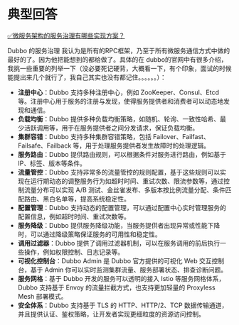 # 典型回答

[✅微服务架构的服务治理有哪些实现方案？](https://www.yuque.com/hollis666/fo22bm/psrpu1cyqxvaufg7?view=doc_embed)

Dubbo 的服务治理 我认为是所有的RPC框架，乃至于所有微服务通信方式中做的最好的了。因为他把能想到的都给做了。具体的在 dubbo的官网中有很多介绍，我挑一些重要的列举一下（没必要死记硬背，大概看一下，有个印象，面试的时候能提出来几个就行了，我自己其实也没有都记住。。。。。。）：

- **注册中心**：Dubbo 支持多种注册中心，例如 ZooKeeper、Consul、Etcd 等。注册中心用于服务的注册与发现，使得服务提供者和消费者可以动态地发现和通信。
- **负载均衡**：Dubbo 提供多种负载均衡策略，如随机、轮询、一致性哈希、最少活跃调用等，用于在服务提供者之间分发请求，保证负载均衡。
- **集群容错**：Dubbo 支持多种集群容错策略，包括 Failover、Failfast、Failsafe、Failback 等，用于处理服务提供者发生故障时的处理逻辑。
- **服务路由**：Dubbo 提供路由规则，可以根据条件对服务进行路由，例如基于 IP、标签、版本等条件。
- **流量管控**：Dubbo 支持非常多的流量管控的规则配置，基于这些规则可以实现在运行期动态的调整服务行为如超时时间、重试次数、限流参数等，通过控制流量分布可以实现 A/B 测试、金丝雀发布、多版本按比例流量分配、条件匹配路由、黑白名单等，提高系统稳定性。
- **配置管理**：Dubbo 支持动态的配置管理，可以通过配置中心实时管理服务的配置信息，例如超时时间、重试次数等。
- **服务降级**：Dubbo 提供服务降级功能，当服务提供者出现异常或性能下降时，可以通过降级策略保证服务的可用性和稳定性。
- **调用过滤器**：Dubbo 提供了调用过滤器机制，可以在服务调用的前后执行一些操作，例如权限控制、日志记录等。
- **可视化控制台**：Dubbo Admin 是 Dubbo 官方提供的可视化 Web 交互控制台，基于 Admin 你可以实时监测集群流量、服务部署状态、排查诊断问题。
- **服务网格**：基于 Dubbo 开发的服务可以透明的接入 Istio 等服务网格体系，Dubbo 支持基于 Envoy 的流量拦截方式，也支持更加轻量的 Proxyless Mesh 部署模式。
- **安全体系**：Dubbo 支持基于 TLS 的 HTTP、HTTP/2、TCP 数据传输通道，并且提供认证、鉴权策略，让开发者实现更细粒度的资源访问控制。



